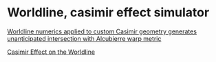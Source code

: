 # Worldline, casimir effect simulator
[Worldline numerics applied to custom Casimir geometry generates unanticipated intersection with Alcubierre warp metric](https://epjc.epj.org/articles/epjc/abs/2021/07/10052_2021_Article_9484/10052_2021_Article_9484.html)

[Casimir Effect on the Worldline](https://arxiv.org/abs/hep-th/0303264)
